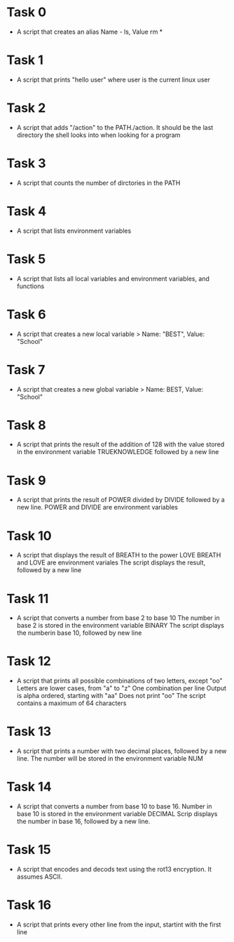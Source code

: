 # Task 0
 - A script that creates an alias Name - ls, Value rm *
# Task 1
 - A script that prints "hello user" where user is the current linux user
# Task 2
 - A script that adds "/action" to the PATH./action. It should be the last directory the shell looks into when looking for a program
# Task 3
 - A script that counts the number of dirctories in the PATH
# Task 4
 - A script that lists environment variables
# Task 5
 - A script that lists all local variables and environment variables, and functions
# Task 6
 - A script that creates a new local variable > Name: "BEST", Value: "School" 
# Task 7
 - A script that creates a new global variable > Name: BEST, Value: "School"
# Task 8
 - A script that prints the result of the addition of 128 with the value stored in the environment variable TRUEKNOWLEDGE followed by a new line
# Task 9
 - A script that prints the result of POWER divided by DIVIDE followed by a new line.
               POWER and DIVIDE are environment variables
# Task 10
 - A script that displays the result of BREATH to the power LOVE
               BREATH and LOVE are environment variales
               The script displays the result, followed by a new line
# Task 11
 - A script that converts a number from base 2 to base 10
               The number in base 2 is stored in the environment variable BINARY
               The script displays the numberin base 10, followed by  new line
# Task 12
 - A script that prints all possible combinations of two letters, except "oo"
               Letters are lower cases, from "a" to "z"
               One combination per line
               Output is alpha ordered, starting with "aa"
               Does not print "oo"
               The script contains a maximum of 64 characters
# Task 13
 - A script that prints a number with two decimal places, followed by a new line.
              The number will be stored in the environment variable NUM
# Task 14
 - A script that converts a number from base 10 to base 16.
              Number in base 10 is stored in the environment variable DECIMAL
              Scrip displays the number in base 16, followed by a new line.
# Task 15
 - A script that encodes and decods text using the rot13 encryption. It assumes ASCII.
# Task 16
 - A script that prints every other line from the input, startint with the first line  
 
